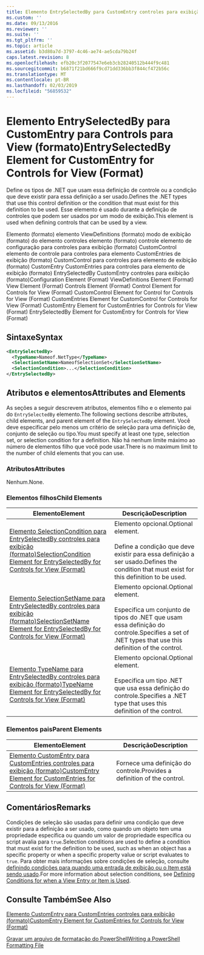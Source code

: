 ```yaml
---
title: Elemento EntrySelectedBy para CustomEntry controles para exibição (formato) | Microsoft Docs
ms.custom: ''
ms.date: 09/13/2016
ms.reviewer: ''
ms.suite: ''
ms.tgt_pltfrm: ''
ms.topic: article
ms.assetid: b3d80a7d-3797-4c46-ae74-ae5cda79b24f
caps.latest.revision: 8
ms.openlocfilehash: efb20c3f2077547e6eb3cb28240512b444f9c481
ms.sourcegitcommit: b6871f21bd666f9cd71dd336bb3f844cf472b56c
ms.translationtype: MT
ms.contentlocale: pt-BR
ms.lasthandoff: 02/03/2019
ms.locfileid: "56859532"
---
```

# <a name="entryselectedby-element-for-customentry-for-controls-for-view-format"></a><span data-ttu-id="680c7-102">Elemento EntrySelectedBy para CustomEntry para Controls para View (formato)</span><span class="sxs-lookup"><span data-stu-id="680c7-102">EntrySelectedBy Element for CustomEntry for Controls for View (Format)</span></span>

<span data-ttu-id="680c7-103">Define os tipos de .NET que usam essa definição de controle ou a condição que deve existir para essa definição a ser usado.</span><span class="sxs-lookup"><span data-stu-id="680c7-103">Defines the .NET types that use this control definition or the condition that must exist for this definition to be used.</span></span> <span data-ttu-id="680c7-104">Esse elemento é usado durante a definição de controles que podem ser usados por um modo de exibição.</span><span class="sxs-lookup"><span data-stu-id="680c7-104">This element is used when defining controls that can be used by a view.</span></span>

<span data-ttu-id="680c7-105">Elemento (formato) elemento ViewDefinitions (formato) modo de exibição (formato) do elemento controles elemento (formato) controle elemento de configuração para controles para exibição (formato) CustomControl elemento de controle para controles para elemento CustomEntries de exibição (formato) CustomControl para controles para elemento de exibição (formato) CustomEntry CustomEntries para controles para elemento de exibição (formato) EntrySelectedBy CustomEntry controles para exibição (formato)</span><span class="sxs-lookup"><span data-stu-id="680c7-105">Configuration Element (Format) ViewDefinitions Element (Format) View Element (Format) Controls Element (Format) Control Element for Controls for View (Format) CustomControl Element for Control for Controls for View (Format) CustomEntries Element for CustomControl for Controls for View (Format) CustomEntry Element for CustomEntries for Controls for View (Format) EntrySelectedBy Element for CustomEntry for Controls for View (Format)</span></span>

## <a name="syntax"></a><span data-ttu-id="680c7-106">Sintaxe</span><span class="sxs-lookup"><span data-stu-id="680c7-106">Syntax</span></span>

```xml
<EntrySelectedBy>
  <TypeName>Nameof.NetType</TypeName>
  <SelectionSetName>NameofSelectionSet</SelectionSetName>
  <SelectionCondition>...</SelectionCondition>
</EntrySelectedBy>
```

## <a name="attributes-and-elements"></a><span data-ttu-id="680c7-107">Atributos e elementos</span><span class="sxs-lookup"><span data-stu-id="680c7-107">Attributes and Elements</span></span>

<span data-ttu-id="680c7-108">As seções a seguir descrevem atributos, elementos filho e o elemento pai do `EntrySelectedBy` elemento.</span><span class="sxs-lookup"><span data-stu-id="680c7-108">The following sections describe attributes, child elements, and parent element of the `EntrySelectedBy` element.</span></span> <span data-ttu-id="680c7-109">Você deve especificar pelo menos um critério de seleção para uma definição de, conjunto de seleção ou tipo.</span><span class="sxs-lookup"><span data-stu-id="680c7-109">You must specify at least one type, selection set, or selection condition for a definition.</span></span> <span data-ttu-id="680c7-110">Não há nenhum limite máximo ao número de elementos filho que você pode usar.</span><span class="sxs-lookup"><span data-stu-id="680c7-110">There is no maximum limit to the number of child elements that you can use.</span></span>

### <a name="attributes"></a><span data-ttu-id="680c7-111">Atributos</span><span class="sxs-lookup"><span data-stu-id="680c7-111">Attributes</span></span>

<span data-ttu-id="680c7-112">Nenhum.</span><span class="sxs-lookup"><span data-stu-id="680c7-112">None.</span></span>

### <a name="child-elements"></a><span data-ttu-id="680c7-113">Elementos filhos</span><span class="sxs-lookup"><span data-stu-id="680c7-113">Child Elements</span></span>

|<span data-ttu-id="680c7-114">Elemento</span><span class="sxs-lookup"><span data-stu-id="680c7-114">Element</span></span>|<span data-ttu-id="680c7-115">Descrição</span><span class="sxs-lookup"><span data-stu-id="680c7-115">Description</span></span>|
|-------------|-----------------|
|[<span data-ttu-id="680c7-116">Elemento SelectionCondition para EntrySelectedBy controles para exibição (formato)</span><span class="sxs-lookup"><span data-stu-id="680c7-116">SelectionCondition Element for EntrySelectedBy for Controls for View (Format)</span></span>](./selectioncondition-element-for-entryselectedby-for-controls-for-view-format.md)|<span data-ttu-id="680c7-117">Elemento opcional.</span><span class="sxs-lookup"><span data-stu-id="680c7-117">Optional element.</span></span><br /><br /> <span data-ttu-id="680c7-118">Define a condição que deve existir para essa definição a ser usado.</span><span class="sxs-lookup"><span data-stu-id="680c7-118">Defines the condition that must exist for this definition to be used.</span></span>|
|[<span data-ttu-id="680c7-119">Elemento SelectionSetName para EntrySelectedBy controles para exibição (formato)</span><span class="sxs-lookup"><span data-stu-id="680c7-119">SelectionSetName Element for EntrySelectedBy for Controls for View (Format)</span></span>](./selectionsetname-element-for-entryselectedby-for-controls-for-view-format.md)|<span data-ttu-id="680c7-120">Elemento opcional.</span><span class="sxs-lookup"><span data-stu-id="680c7-120">Optional element.</span></span><br /><br /> <span data-ttu-id="680c7-121">Especifica um conjunto de tipos do .NET que usam essa definição do controle.</span><span class="sxs-lookup"><span data-stu-id="680c7-121">Specifies a set of .NET types that use this definition of the control.</span></span>|
|[<span data-ttu-id="680c7-122">Elemento TypeName para EntrySelectedBy controles para exibição (formato)</span><span class="sxs-lookup"><span data-stu-id="680c7-122">TypeName Element for EntrySelectedBy for Controls for View (Format)</span></span>](./typename-element-for-entryselectedby-for-controls-for-view-format.md)|<span data-ttu-id="680c7-123">Elemento opcional.</span><span class="sxs-lookup"><span data-stu-id="680c7-123">Optional element.</span></span><br /><br /> <span data-ttu-id="680c7-124">Especifica um tipo .NET que usa essa definição do controle.</span><span class="sxs-lookup"><span data-stu-id="680c7-124">Specifies a .NET type that uses this definition of the control.</span></span>|

### <a name="parent-elements"></a><span data-ttu-id="680c7-125">Elementos pais</span><span class="sxs-lookup"><span data-stu-id="680c7-125">Parent Elements</span></span>

|<span data-ttu-id="680c7-126">Elemento</span><span class="sxs-lookup"><span data-stu-id="680c7-126">Element</span></span>|<span data-ttu-id="680c7-127">Descrição</span><span class="sxs-lookup"><span data-stu-id="680c7-127">Description</span></span>|
|-------------|-----------------|
|[<span data-ttu-id="680c7-128">Elemento CustomEntry para CustomEntries controles para exibição (formato)</span><span class="sxs-lookup"><span data-stu-id="680c7-128">CustomEntry Element for CustomEntries for Controls for View (Format)</span></span>](./customentry-element-for-customentries-for-controls-for-view-format.md)|<span data-ttu-id="680c7-129">Fornece uma definição do controle.</span><span class="sxs-lookup"><span data-stu-id="680c7-129">Provides a definition of the control.</span></span>|

## <a name="remarks"></a><span data-ttu-id="680c7-130">Comentários</span><span class="sxs-lookup"><span data-stu-id="680c7-130">Remarks</span></span>

<span data-ttu-id="680c7-131">Condições de seleção são usadas para definir uma condição que deve existir para a definição a ser usado, como quando um objeto tem uma propriedade específica ou quando um valor de propriedade específica ou script avalia para `true`.</span><span class="sxs-lookup"><span data-stu-id="680c7-131">Selection conditions are used to define a condition that must exist for the definition to be used, such as when an object has a specific property or when a specific property value or script evaluates to `true`.</span></span> <span data-ttu-id="680c7-132">Para obter mais informações sobre condições de seleção, consulte [definindo condições para quando uma entrada de exibição ou o Item está sendo usado](./defining-conditions-for-displaying-data.md).</span><span class="sxs-lookup"><span data-stu-id="680c7-132">For more information about selection conditions, see [Defining Conditions for when a View Entry or Item is Used](./defining-conditions-for-displaying-data.md).</span></span>

## <a name="see-also"></a><span data-ttu-id="680c7-133">Consulte Também</span><span class="sxs-lookup"><span data-stu-id="680c7-133">See Also</span></span>

[<span data-ttu-id="680c7-134">Elemento CustomEntry para CustomEntries controles para exibição (formato)</span><span class="sxs-lookup"><span data-stu-id="680c7-134">CustomEntry Element for CustomEntries for Controls for View (Format)</span></span>](./customentry-element-for-customentries-for-controls-for-view-format.md)

[<span data-ttu-id="680c7-135">Gravar um arquivo de formatação do PowerShell</span><span class="sxs-lookup"><span data-stu-id="680c7-135">Writing a PowerShell Formatting File</span></span>](./writing-a-powershell-formatting-file.md)
